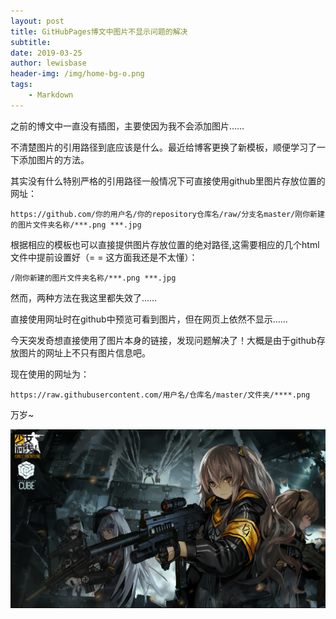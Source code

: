 ```yaml
---
layout: post
title: GitHubPages博文中图片不显示问题的解决
subtitle:
date: 2019-03-25
author: lewisbase
header-img: /img/home-bg-o.png
tags: 
    - Markdown
---
```


之前的博文中一直没有插图，主要使因为我不会添加图片……

不清楚图片的引用路径到底应该是什么。最近给博客更换了新模板，顺便学习了一下添加图片的方法。

其实没有什么特别严格的引用路径一般情况下可直接使用github里图片存放位置的网址：

`https://github.com/你的用户名/你的repository仓库名/raw/分支名master/刚你新建的图片文件夹名称/***.png ***.jpg`

根据相应的模板也可以直接提供图片存放位置的绝对路径,这需要相应的几个html文件中提前设置好（= = 这方面我还是不太懂）：

`/刚你新建的图片文件夹名称/***.png ***.jpg`

然而，两种方法在我这里都失效了……

直接使用网址时在github中预览可看到图片，但在网页上依然不显示……

今天突发奇想直接使用了图片本身的链接，发现问题解决了！大概是由于github存放图片的网址上不只有图片信息吧。

现在使用的网址为：

`https://raw.githubusercontent.com/用户名/仓库名/master/文件夹/****.png`

万岁~

![404赛高！](https://raw.githubusercontent.com/LewisBase/lewisbase.github.io/master/img/_images/2019-03-25-1.png)